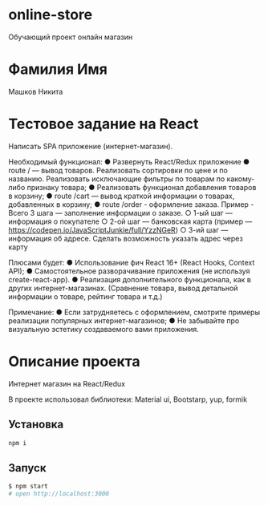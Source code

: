 # online-store

Обучающий проект онлайн магазин

# Фамилия Имя

Машков Никита

# Тестовое задание на React

Написать SPA приложение (интернет-магазин).

Необходимый функционал:
● Развернуть React/Redux приложение
● route / — вывод товаров. Реализовать сортировки по цене и по названию. Реализовать исключающие фильтры по товарам по какому-либо признаку товара;
● Реализовать функционал добавления товаров в корзину;
● route /cart — вывод краткой информации о товарах, добавленных в корзину;
● route /order - оформление заказа.
Пример - Всего 3 шага — заполнение информации о заказе.
○ 1-ый шаг — информация о покупателе
○ 2-ой шаг — банковская карта
(пример — https://codepen.io/JavaScriptJunkie/full/YzzNGeR)
○ 3-ий шаг — информация об адресе. Сделать возможность указать адрес через карту

Плюсами будет:
● Использование фич React 16+ (React Hooks, Context API);
● Cамостоятельное разворачивание приложения (не используя create-react-app).
● Реализация дополнительного функционала, как в других интернет-магазинах. (Сравнение товара, вывод детальной информации о товаре, рейтинг товара и т.д.)

Примечание:
● Если затрудняетесь с оформлением, смотрите примеры реализации популярных интернет-магазинов;
● Не забывайте про визуальную эстетику создаваемого вами приложения.

# Описание проекта

Интернет магазин на React/Redux

В проекте использовал библиотеки: Material ui, Bootstarp, yup, formik

## Установка

```bash
npm i
```

## Запуск

```sh
$ npm start
# open http://localhost:3000
```
